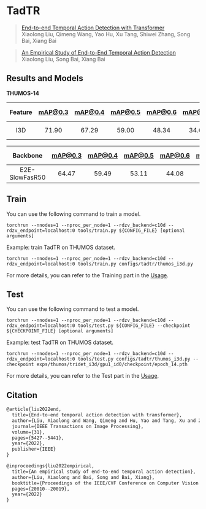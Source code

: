 # TadTR

> [End-to-end Temporal Action Detection with Transformer](https://arxiv.org/abs/2106.10271)  
> Xiaolong Liu, Qimeng Wang, Yao Hu, Xu Tang, Shiwei Zhang, Song Bai, Xiang Bai
<!-- [ALGORITHM] -->

> [An Empirical Study of End-to-End Temporal Action Detection](https://arxiv.org/abs/2204.02932)  
> Xiaolong Liu, Song Bai, Xiang Bai
<!-- [ALGORITHM] -->

## Results and Models

**THUMOS-14**

| Feature | mAP@0.3 | mAP@0.4 | mAP@0.5 | mAP@0.6 | mAP@0.7 | ave. mAP |         Config          |                                                                                          Download                                                                                          |
| :-----: | :-----: | :-----: | :-----: | :-----: | :-----: | :------: | :---------------------: | :----------------------------------------------------------------------------------------------------------------------------------------------------------------------------------------: |
|   I3D   |  71.90  |  67.29  |  59.00  |  48.34  |  34.61  |  56.23   | [config](thumos_i3d.py) | [model](https://drive.google.com/file/d/1XIx_Xu0Xv836YZzO7MRfhDSlA8si48hU/view?usp=sharing)   \| [log](https://drive.google.com/file/d/1vgFQZhZLatMgPfaW6BBa96s02zRud7zj/view?usp=sharing) |

|    Backbone    | mAP@0.3 | mAP@0.4 | mAP@0.5 | mAP@0.6 | mAP@0.7 | ave. mAP |                      Config                      |                                                                                          Download                                                                                          |
| :------------: | :-----: | :-----: | :-----: | :-----: | :-----: | :------: | :----------------------------------------------: | :----------------------------------------------------------------------------------------------------------------------------------------------------------------------------------------: |
| E2E-SlowFasR50 |  64.47  |  59.49  |  53.11  |  44.08  |  33.50  |  50.93   | [config](e2e_thumos_tadtr_slowfast50_sw128s6.py) | [model](https://drive.google.com/file/d/1vxZauOM_LgRMMpYJefK_FUg3gpHBIz9k/view?usp=sharing)   \| [log](https://drive.google.com/file/d/1CWcfqxALPPNVHoud8g9MnNRa14lDxh0o/view?usp=sharing) |


## Train

You can use the following command to train a model.

```shell
torchrun --nnodes=1 --nproc_per_node=1 --rdzv_backend=c10d --rdzv_endpoint=localhost:0 tools/train.py ${CONFIG_FILE} [optional arguments]
```

Example: train TadTR on THUMOS dataset.

```shell
torchrun --nnodes=1 --nproc_per_node=1 --rdzv_backend=c10d --rdzv_endpoint=localhost:0 tools/train.py configs/tadtr/thumos_i3d.py
```

For more details, you can refer to the Training part in the [Usage](../../docs/en/usage.md).

## Test

You can use the following command to test a model.

```shell
torchrun --nnodes=1 --nproc_per_node=1 --rdzv_backend=c10d --rdzv_endpoint=localhost:0 tools/test.py ${CONFIG_FILE} --checkpoint ${CHECKPOINT_FILE} [optional arguments]
```

Example: test TadTR on THUMOS dataset.

```shell
torchrun --nnodes=1 --nproc_per_node=1 --rdzv_backend=c10d --rdzv_endpoint=localhost:0 tools/test.py configs/tadtr/thumos_i3d.py --checkpoint exps/thumos/tridet_i3d/gpu1_id0/checkpoint/epoch_14.pth
```

For more details, you can refer to the Test part in the [Usage](../../docs/en/usage.md).


## Citation

```latex
@article{liu2022end,
  title={End-to-end temporal action detection with transformer},
  author={Liu, Xiaolong and Wang, Qimeng and Hu, Yao and Tang, Xu and Zhang, Shiwei and Bai, Song and Bai, Xiang},
  journal={IEEE Transactions on Image Processing},
  volume={31},
  pages={5427--5441},
  year={2022},
  publisher={IEEE}
}

@inproceedings{liu2022empirical,
  title={An empirical study of end-to-end temporal action detection},
  author={Liu, Xiaolong and Bai, Song and Bai, Xiang},
  booktitle={Proceedings of the IEEE/CVF Conference on Computer Vision and Pattern Recognition},
  pages={20010--20019},
  year={2022}
}
```